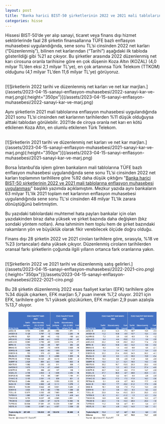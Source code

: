 ```yaml
---
layout: post
title: "Banka harici BIST-50 şirketlerinin 2022 ve 2021 mali tablolarına enflasyon muhasebesi uygulanması"
categories: hisse
---
```


Hissesi BIST-50’de yer alıp sanayi, ticaret veya finans dışı hizmet sektörlerinde faal 28 şirketin finansallarına TÜFE bazlı enflasyon muhasebesi uygulandığında, sene sonu TL’si cinsinden 2022 net karları (“Düzenlenmiş”), bilinen net karlarından (“Tarihi”) aşağıdaki ilk tabloda gösterildiği gibi %21 az çıkıyor. Bu şirketler arasında 2022 düzenlenmiş net karı cirosuna oranla tarihisine göre en çok düşenin Koza Altın (KOZAL) (4,0 milyar TL’den eksi 2,1 milyar TL’ye), en çok artanınsa Türk Telekom (TTKOM) olduğunu (4,1 milyar TL’den 11,6 milyar TL’ye) görüyoruz.

<br/>
[![Şirketlerin 2022 tarihi ve düzenlenmiş net karları ve net kar marjları.](/assets/2023-04-15-sanayi-enflasyon-muhasebesi/2022-sanayi-kar-ve-marj.png){:height="350px"}](/assets/2023-04-15-sanayi-enflasyon-muhasebesi/2022-sanayi-kar-ve-marj.png)  
<br/>

Aynı şirketlerin 2021 mali tablolarına enflasyon muhasebesi uygulandığında 2021 sonu TL’si cinsinden net karlarının tarihilerden %11 düşük olduğuysa alttaki tablodan görülebilir. 2021’de de ciroya oranla net karı en kötü etkilenen Koza Altın, en olumlu etkilenen Türk Telekom.

<br/>
[![Şirketlerin 2021 tarihi ve düzenlenmiş net karları ve net kar marjları.](/assets/2023-04-15-sanayi-enflasyon-muhasebesi/2021-sanayi-kar-ve-marj.png){:height="350px"}](/assets/2023-04-15-sanayi-enflasyon-muhasebesi/2021-sanayi-kar-ve-marj.png)  
<br/>

Borsa İstanbul’da işlem gören bankaların mali tablolarına TÜFE bazlı enflasyon muhasebesi uygulandığında sene sonu TL’si cinsinden 2022 net karları toplamının tarihlilere göre %92 daha düşük çıktığını "[Banka harici BIST-50 şirketlerinin 2022 ve 2021 mali tablolarına enflasyon muhasebesi uygulanması](/hisse/2023/04/14/bankalar-enflasyon-muhasebesi.html)" başlıklı yazımda açıklamıştım. Mezkur yazıda aynı bankaların 63 milyar TL'lik 2021 toplam net karlarının enflasyon muhasebesi uygulandığında sene sonu TL'si cinsinden 48 milyar TL'lik zarara dönüştüğünü belirtmiştim.

Bu yazıdaki tablolardaki muhtemel hata payları bankalar için olan yazıdakinden biraz daha yüksek ve şirket bazında daha değişken (bkz sondaki yöntem notları). Ama tahminim hem toplu hem de şirket bazındaki rakamların yön ve büyüklük olarak fikir verebilecek ölçüde doğru olduğu.

Finans dışı 28 şirketin 2022 ve 2021 ciroları tarihilere göre, sırasıyla, %18 ve %23 (ortancalar) daha yüksek çıkıyor. Düzenlenmiş ciroların tarihilerden oransal farkı şirketlerin çoğunda ilgili yılların ortanca fark oranlarına yakın.

<br/>
[![Şirketlerin 2022 ve 2021 tarihi ve düzenlenmiş satış gelirleri.](/assets/2023-04-15-sanayi-enflasyon-muhasebesi/2022-2021-ciro.png){:height="350px"}](/assets/2023-04-15-sanayi-enflasyon-muhasebesi/2022-2021-ciro.png)  
<br/>

Bu 28 şirketin düzenlenmiş 2022 esas faaliyet karları (EFK) tarihilere göre %34 düşük çıkarken, EFK marjları 5,7 puan inerek %7,2 oluyor. 2021 için EFK, tarihilere göre %1 yüksek gözükürken, EFK marjları 2,9 puan azalışla %13,7 oluyor.

<div style="display: flex; justify-content: center;">
  <a href="/assets/2023-04-15-sanayi-enflasyon-muhasebesi/2022-2021-EFK.png">
    <img src="/assets/2023-04-15-sanayi-enflasyon-muhasebesi/2022-2021-EFK.png" height="350" style="margin-right: 20px;" />
  </a>
  <a href="/assets/2023-04-15-sanayi-enflasyon-muhasebesi/2022-2021-EFK-marj.png">
    <img src="/assets/2023-04-15-sanayi-enflasyon-muhasebesi/2022-2021-EFK-marj.png" height="350" />
  </a>
</div>